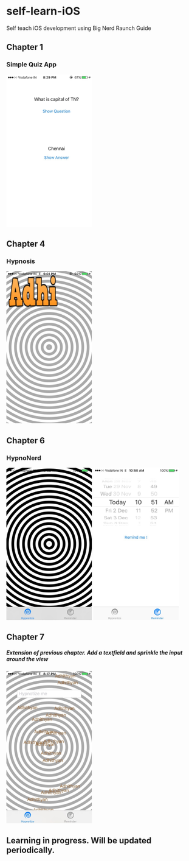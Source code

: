 # self-learn-iOS
Self teach iOS development using Big Nerd Raunch Guide

## Chapter 1
### Simple Quiz App
<img src="Screenshots/Chapter1.jpg" height="400px">

## Chapter 4
### Hypnosis
<img src="Screenshots/Chapter4.jpg" height="400px">

## Chapter 6
### HypnoNerd
<img src="Screenshots/Chapter61.jpg" height="400px">
<img src="Screenshots/Chapter62.jpg" height="400px">

## Chapter 7
##### Extension of previous chapter. Add a textfield and sprinkle the input around the view
<img src="Screenshots/Chapter7.jpg" height="400px">

## Learning in progress. Will be updated periodically.
